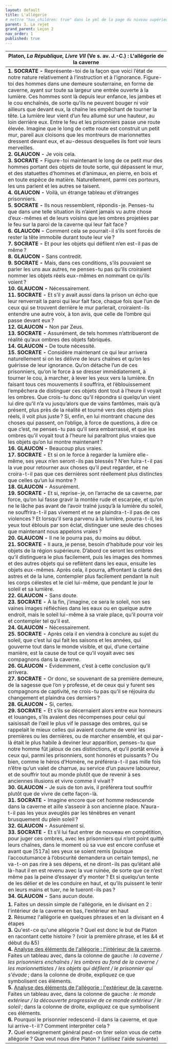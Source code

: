 ```yaml
---
layout: default
title: L'allégorie
# mettre "has_children: true" dans le yml de la page du niveau supérieur
parent: 3. Le rejet
grand_parent: Leçon 2
nav_order: 1
published: true
---
```

| Platon, *La République, Livre VII* (Ve s. av. J.-C.) : L'allégorie de la caverne |
| ------------------------------------------------------------ |
| **1. SOCRATE -** Représente-toi de la façon que voici l’état de notre nature relativement à l’instruction et à l’ignorance. Figure-toi des hommes dans une demeure souterraine, en forme de caverne, ayant sur toute sa largeur une entrée ouverte à la lumière. Ces hommes sont là depuis leur enfance, les jambes et le cou enchaînés, de sorte qu’ils ne peuvent bouger ni voir ailleurs que devant eux, la chaîne les empêchant de tourner la tête. La lumière leur vient d’un feu allumé sur une hauteur, au loin derrière eux. Entre le feu et les prisonniers passe une route élevée. Imagine que le long de cette route est construit un petit mur, pareil aux cloisons que les montreurs de marionnettes dressent devant eux, et au-dessus desquelles ils font voir leurs merveilles.  <br />**2. GLAUCON -** Je vois cela.  <br />**3. SOCRATE -** Figure-toi maintenant le long de ce petit mur des hommes portant des objets de toute sorte, qui dépassent le mur, et des statuettes d’hommes et d’animaux, en pierre, en bois et en toute espèce de matière. Naturellement, parmi ces porteurs, les uns parlent et les autres se taisent.  <br />**4. GLAUCON -** Voilà, un étrange tableau et d’étranges prisonniers.  <br />**5. SOCRATE -** Ils nous ressemblent, répondis-je. Penses-tu que dans une telle situation ils n’aient jamais vu autre chose d’eux-mêmes et de leurs voisins que les ombres projetées par le feu sur la paroi de la caverne qui leur fait face ? <br />**6. GLAUCON -** Comment cela se pourrait-il s’ils sont forcés de rester la tête immobile durant toute leur vie ? <br />**7. SOCRATE -** Et pour les objets qui défilent n’en est-il pas de même ?  <br />**8. GLAUCON -** Sans contredit.  <br />**9. SOCRATE -** Mais, dans ces conditions, s’ils pouvaient se parler les uns aux autres, ne penses-tu pas qu’ils croiraient nommer les objets réels eux-mêmes en nommant ce qu’ils voient ?<br />**10. GLAUCON -** Nécessairement.  <br />**11. SOCRATE -** Et s’il y avait aussi dans la prison un écho que leur renverrait la paroi qui leur fait face, chaque fois que l’un de ceux qui se trouvent derrière le mur parlerait, croiraient-ils entendre une autre voix, à ton avis, que celle de l’ombre qui passe devant eux ?  <br />**12. GLAUCON -** Non par Zeus.  <br />**13. SOCRATE -** Assurément, de tels hommes n’attribueront de réalité qu’aux ombres des objets fabriqués.  <br />**14. GLAUCON -** De toute nécessité.  <br />**15. SOCRATE -** Considère maintenant ce qui leur arrivera naturellement si on les délivre de leurs chaînes et qu’on les guérisse de leur ignorance. Qu’on détache l’un de ces prisonniers, qu’on le force à se dresser immédiatement, à tourner le cou, à marcher, à lever les yeux vers la lumière. En faisant tous ces mouvements il souffrira, et l’éblouissement l’empêchera de distinguer ces objets dont tout à l’heure il voyait les ombres. Que crois-tu donc qu’il répondra si quelqu’un vient lui dire qu’il n’a vu jusqu’alors que de vains fantômes, mais qu’à présent, plus près de la réalité et tourné vers des objets plus réels, il voit plus juste ? Si, enfin, en lui montrant chacune des choses qui passent, on l’oblige, à force de questions, à dire ce que c’est, ne penses-tu pas qu’il sera embarrassé, et que les ombres qu’il voyait tout à l’heure lui paraîtront plus vraies que les objets qu’on lui montre maintenant ?  <br />**16. GLAUCON -** Beaucoup plus vraies.  <br />**17. SOCRATE -** Et si on le force à regarder la lumière elle-même, ses yeux n’en seront-ils pas blessés ? N’en fuira-t-il pas la vue pour retourner aux choses qu’il peut regarder, et ne croira-t-il pas que ces dernières sont réellement plus distinctes que celles qu’un lui montre ?  <br />**18. GLAUCON -** Assurément.  <br />**19. SOCRATE -** Et si, reprise-je, on l’arrache de sa caverne, par force, qu’on lui fasse gravir la montée rude et escarpée, et qu’on ne le lâche pas avant de l’avoir traîné jusqu’à la lumière du soleil, ne souffrira-t-il pas vivement et ne se plaindra-t-il pas de ces violences ? Et lorsqu’il sera parvenu à la lumière, pourra-t-il, les yeux tout éblouis par son éclat, distinguer une seule des choses que maintenant nous appelons vraies ?  <br />**20. GLAUCON -** Il ne le pourra pas, du moins au début.  <br />**21. SOCRATE -** Il aura, je pense, besoin d’habitude pour voir les objets de la région supérieure. D’abord ce seront les ombres qu’il distinguera le plus facilement, puis les images des hommes et des autres objets qui se reflètent dans les eaux, ensuite les objets eux-mêmes. Après cela, il pourra, affrontant la clarté des astres et de la lune, contempler plus facilement pendant la nuit les corps célestes et le ciel lui-même, que pendant le jour le soleil et sa lumière.  <br />**22. GLAUCON -** Sans doute.  <br />**23. SOCRATE -** À la fin, j’imagine, ce sera le soleil, non ses vaines images réfléchies dans les eaux ou en quelque autre endroit, mais le soleil lui-même à sa vraie place, qu’il pourra voir et contempler tel qu’il est.  <br />**24. GLAUCON -** Nécessairement.  <br />**25. SOCRATE -** Après cela il en viendra à conclure au sujet du soleil, que c’est lui qui fait les saisons et les années, qui gouverne tout dans le monde visible, et qui, d’une certaine manière, est la cause de tout ce qu’il voyait avec ses compagnons dans la caverne.  <br />**26. GLAUCON -** Évidemment, c’est à cette conclusion qu’il arrivera.  <br />**27. SOCRATE -** Or donc, se souvenant de sa première demeure, de la sagesse que l’on y professe, et de ceux qui y furent ses compagnons de captivité, ne crois-tu pas qu’il se réjouira du changement et plaindra ces derniers ?  <br />**28. GLAUCON -** Si, certes.  <br />**29. SOCRATE -** Et s’ils se décernaient alors entre eux honneurs et louanges, s’ils avaient des récompenses pour celui qui saisissait de l’œil le plus vif le passage des ombres, qui se rappelait le mieux celles qui avaient coutume de venir les premières ou les dernières, ou de marcher ensemble, et qui par-là était le plus habile à deviner leur apparition, penses-tu que notre homme fût jaloux de ces distinctions, et qu’il portât envie à ceux qui, parmi les prisonniers, sont honorés et puissants ? Ou bien, comme le héros d’Homère, ne préférera-t-il pas mille fois n’être qu’un valet de charrue, au service d’un pauvre laboureur, et de souffrir tout au monde plutôt que de revenir à ses anciennes illusions et vivre comme il vivait ?  <br />**30. GLAUCON -** Je suis de ton avis, il préférera tout souffrir plutôt que de vivre de cette façon-là.  <br />**31. SOCRATE -** Imagine encore que cet homme redescende dans la caverne et aille s’asseoir à son ancienne place. N’aura-t-il pas les yeux aveuglés par les ténèbres en venant brusquement du plein soleil ?  <br />**32. GLAUCON -** Assurément si.  <br />**33. SOCRATE -** Et s’il lui faut entrer de nouveau en compétition, pour juger ces ombres, avec les prisonniers qui n’ont point quitté leurs chaînes, dans le moment où sa vue est encore confuse et avant que [517a] ses yeux se soient remis (puisque l’accoutumance à l’obscurité demandera un certain temps), ne va-t-on pas rire à ses dépens, et ne diront-ils pas qu’étant allé là-haut il en est revenu avec la vue ruinée, de sorte que ce n’est même pas la peine d’essayer d’y monter ? Et si quelqu’un tente de les délier et de les conduire en haut, et qu’ils puissent le tenir en leurs mains et tuer, ne le tueront-ils pas ?  <br />**34. GLAUCON -** Sans aucun doute. |
| **1.**  Faites un dessin simple de l'allégorie, en le divisant en 2 : l'intérieur de la caverne en bas, l'extérieur en haut<br />**2.** Résumez l'allégorie en quelques phrases et en la divisant en 4 étapes<br />**3.** Qu'est-ce qu'une allégorie ? Quel est donc le but de Platon en racontant cette histoire ? (voir la première phrase, et les &4 et début du &5)<br />**4.** <u>Analyse des éléments de l'allégorie : l'intérieur de la caverne</u>. Faites un tableau avec, dans la colonne de gauche : *la caverne / les prisonniers enchaînés / les ombres au fond de la caverne / les marionnettistes / les objets qui défilent / le prisonnier qui s'évade* ; dans la colonne de droite, expliquez ce que symbolisent ces éléments.<br />**5.** <u>Analyse des éléments de l'allégorie : l'extérieur de la caverne</u>. Faites un tableau avec, dans la colonne de gauche :  *le monde extérieur / la découverte progressive de ce monde extérieur / le soleil* ; dans la colonne de droite, expliquez ce que symbolisent ces éléments.<br />**6.** Pourquoi le prisonnier redescend-il dans la caverne, et que lui arrive-t-il ? Comment interpréter cela ?<br />**7.** Quel enseignement général peut-on tirer selon vous de cette allégorie ? Que veut nous dire Platon ? (utilisez l'aide suivante) |